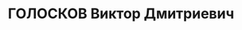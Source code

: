 ---
title: ГОЛОСКОВ Виктор Дмитриевич
description: 'Род. в 1892. Инженер военно-строительный отдел БелВО

  Приговор: ВК ВС СССР, 22.11.1937 – ВМН.

  Реабилитирован июль 1957'
---